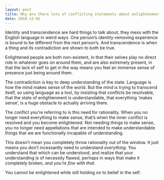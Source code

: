 ```yaml
---
layout: post
title: Why are there lots of conflicting statements about enlightenment? If you are feeling conflict, then it is &quot;you&quot; (ego) who is feeling it. But enlightenment means no inner conflict. How do you reconcile the two?
date: 2018-12-01
---
```


<p>Identity and transcendence are hard things to talk about, they mess with the English language in weird ways. One person’s identity-removing experience is bound to be different from the next person’s. And transcendence is when a thing and its contradiction are shown to both be true.</p><p>Enlightened people are both non-existent, in that their selves play no direct role in whatever goes on around them, and are also extremely present, in that the lack of self to get in the way means you feel an immense sense of presence just being around them.</p><p>The contradiction is key to deep understanding of the state. Language is how the mind makes sense of the world. But the mind is trying to transcend itself, so using language as a tool, by insisting that conflicts be resolvable, that the state of enlightenment is understandable, that everything ‘makes sense’, is a huge obstacle to actually arriving there.</p><p>The conflict you’re referring to is this need for rationality. When you no longer need everything to make sense, that’s when the inner conflict is resolved and you become enlightened. Not needing things to make sense, you no longer need appellations that are intended to make understandable things that we are functionally incapable of understanding.</p><p>This doesn’t mean you completely throw rationality out of the window. It just means you don’t incessantly need to understand <i>everything</i>. You understand that which can be understood, and realize that your understanding is of necessity flawed, perhaps in ways that make it completely broken, <i>and you’re fine with that</i>.</p><p>You cannot be enlightened while still holding on to belief in the self.</p>
